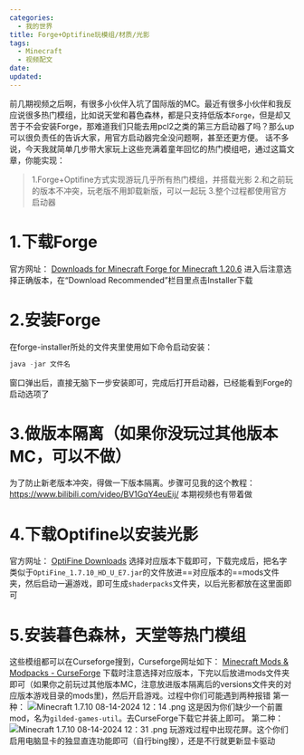 ```yaml
---
categories:
  - 我的世界
title: Forge+Optifine玩模组/材质/光影
tags:
  - Minecraft
  - 视频配文
date: 
updated:
---
```

前几期视频之后啊，有很多小伙伴入坑了国际版的MC。最近有很多小伙伴和我反应说很多热门模组，比如说天堂和暮色森林，都是只支持低版本`Forge`，但是却又苦于不会安装Forge，那难道我们只能去用pcl2之类的第三方启动器了吗？那么up可以很负责任的告诉大家，用官方启动器完全没问题啊，甚至还更方便。
话不多说，今天我就简单几步带大家玩上这些充满着童年回忆的热门模组吧，通过这篇文章，你能实现：
> 1.Forge+Optifine方式实现游玩几乎所有热门模组，并搭载光影
> 2.和之前玩的版本不冲突，玩老版不用卸载新版，可以一起玩
> 3.整个过程都使用官方启动器

# 1.下载Forge
官方网址：
[Downloads for Minecraft Forge for Minecraft 1.20.6](https://files.minecraftforge.net/net/minecraftforge/forge/)
进入后注意选择正确版本，在“Download Recommended”栏目里点击Installer下载

# 2.安装Forge
在forge-installer所处的文件夹里使用如下命令启动安装：
``` java
java -jar 文件名
```
窗口弹出后，直接无脑下一步安装即可，完成后打开启动器，已经能看到Forge的启动选项了

# 3.做版本隔离（如果你没玩过其他版本MC，可以不做）
为了防止新老版本冲突，得做一下版本隔离。步骤可见我的这个教程：
https://www.bilibili.com/video/BV1GqY4euEij/
本期视频也有带着做

# 4.下载Optifine以安装光影
官方网址：
[OptiFine Downloads](https://optifine.net/downloads)
选择对应版本下载即可，下载完成后，把名字类似于`OptiFine_1.7.10_HD_U_E7.jar`的文件放进==对应版本的==mods文件夹，然后启动一遍游戏，即可生成`shaderpacks`文件夹，以后光影都放在这里面即可

# 5.安装暮色森林，天堂等热门模组
这些模组都可以在Curseforge搜到，Curseforge网址如下：
[Minecraft Mods & Modpacks - CurseForge](https://www.curseforge.com/minecraft)
下载时注意选择对应版本，下完以后放进mods文件夹即可（如果你之前玩过其他版本MC，注意放进版本隔离后的versions文件夹的对应版本游戏目录的mods里)，然后开启游戏。过程中你们可能遇到两种报错
第一种：
![Minecraft 1.7.10 08-14-2024 12：14 .png](https://leaves520-1326362500.cos.ap-nanjing.myqcloud.com/Minecraft%201.7.10%2008-14-2024%2012%EF%BC%9A14%20.png)
这是因为你们缺少一个前置mod，名为`gilded-games-util`。去CurseForge下载它并装上即可。
第二种：
![Minecraft 1.7.10 08-14-2024 12：31 .png](https://leaves520-1326362500.cos.ap-nanjing.myqcloud.com/Minecraft%201.7.10%2008-14-2024%2012%EF%BC%9A31%20.png)
玩游戏过程中出现花屏。这个你们启用电脑显卡的独显直连功能即可（自行bing搜），还是不行就更新显卡驱动